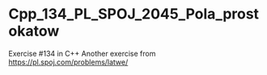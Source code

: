 # Cpp_134_PL_SPOJ_2045_Pola_prostokatow
Exercise #134 in C++
Another exercise from https://pl.spoj.com/problems/latwe/

